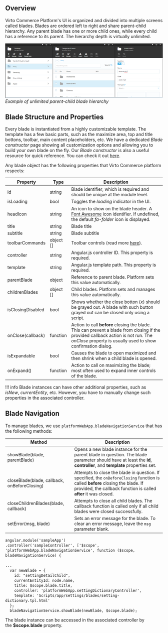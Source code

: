 ## Overview

Virto Commerce Platform's UI is organized and divided into multiple screens called blades. Blades are ordered left to right and share parent-child hierarchy. Any parent blade has one or more child ones, while every child has a reference to its parent. The hierarchy depth is virtually unlimited.

![Blade hierarchy example](media/09-blades-and-navigation.png)
*Example of unlimited parent-child blade hierarchy*

## Blade Structure and Properties

Every blade is instantiated from a highly customizable template. The template has a few basic parts, such as the maximize area, top and title bottons, toolbar, main content placeholders, etc. We have a dedicated *Blade constructor* page showing all customization options and allowing you to build your own blade on the fly. Our *Blade constructor* is also a useful resource for quick reference. You can check it out [here](https://virtocommerce.com/guides/blade-constructor).

Any blade object has the following properties that Virto Commerce platform respects:

|Property|Type|Description|
|--------|----|-----------|
|id|string|Blade identifier, which is required and should be unique at the module level.|
|isLoading|bool|Toggles the *loading* indicator in the UI.|
|headIcon|string|An icon to show on the blade header. A [Font Awesome](http://fontawesome.io/icon/github/) icon identifier. If undefined, the default *fa-folder* icon is displayed.|
|title|string|Blade title|
|subtitle|string|Blade subtitle|
|toolbarCommands|object []|Toolbar controls (read more [here](../blade-toolbar/)).|
|controller|string|Angular.js controller ID. This property is required.|
|template|string|Angular.js template path. This property is required.|
|parentBlade|object|Reference to parent blade. Platform sets this value automatically.|
|childrenBlades|object []|Child blades. Platform sets and manages this value automatically.|
|isClosingDisabled|bool|Shows whether the close botton (*x*) should be grayed out. A blade with such button grayed out can be closed only using a script.|
|onClose(callback)|function|Action to call **before** closing the blade. This can prevent a blade from closing if the provided callback action is not run. The *onClose* property is usually used to show confirmation dialog.|
|isExpandable|bool|Causes the blade to open maximized and then shrink when a child blade is opened.|
|onExpand()|function|Action to call on maximizing the blade; most often used to expand inner controls of the blade.|

!!! info
	Blade instances can have other additional properties, such as *isNew*, *currentEntity*, etc. However, you have to manually change such properties in the associated controller. 

## Blade Navigation

To manage blades, we use `platformWebApp.bladeNavigationService` that has the following methods:

|Method|Description|
|------|-----------|
|showBlade(blade, parentBlade)|Opens a new blade instance for the parent blade in question. The blade parameter should have at least the **id**, **controller**, and **template** properties set.|
|closeBlade(blade, callback, onBeforeClosing)|Attempts to close the blade in question. If specified, the `onBeforeClosing` function is called **before** closing the blade. If provided, the callback function is called **after** it was closed.|
|closeChildrenBlades(blade, callback)|Attempts to close all child blades. The callback function is called only if all child blades were closed successfully.|
|setError(msg, blade)|Sets an error message for the blade. To clear an error message, leave the `msg` parameter blank.|

```
angular.module('sampleApp')
.controller('sampleController', ['$scope', 'platformWebApp.bladeNavigationService', function ($scope, bladeNavigationService) {

...
  var newBlade = {
    id: "settingDetailChild",
    currentEntityId: node.name,
    title: $scope.blade.title,
    controller: 'platformWebApp.settingDictionaryController',
    template: 'Scripts/app/settings/blades/setting-dictionary.tpl.html'
  };
  bladeNavigationService.showBlade(newBlade, $scope.blade);
```

The blade instance can be accessed in the associated controller by the **$scope.blade** property.
